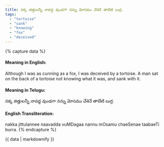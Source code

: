 ```yaml
---
title: నక్క జిత్తులన్నీ నావద్ద వుండగా నన్ను మోసము చేశెనే తాబేటి బుర్ర.
tags:
  - "tortoise"
  - "sank"
  - "knowing"
  - "fox"
  - "deceived"
---
```


{% capture data %}
#### Meaning in English:
Although I was as cunning as a fox, I was deceived by a tortoise.
A man sat on the back of a tortoise not knowing what it was, and sank with it.

#### Meaning in Telugu:
నక్క జిత్తులన్నీ నావద్ద వుండగా నన్ను మోసము చేశెనే తాబేటి బుర్ర.

#### English Transliteration:
nakka jittulannee naavadda vuMDagaa nannu mOsamu chaeSenae taabaeTi burra.
{% endcapture %}

<div class="notice">{{ data | markdownify }}</div>

